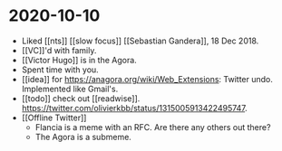 # 2020-10-10

 - Liked [[nts]] [[slow focus]] [[Sebastian Gandera]], 18 Dec 2018.
 - [[VC]]'d with family.
 - [[Victor Hugo]] is in the Agora.
 - Spent time with you.
 - [[idea]] for https://anagora.org/wiki/Web_Extensions: Twitter undo. Implemented like Gmail's.
 - [[todo]] check out [[readwise]]. https://twitter.com/olivierkbb/status/1315005913422495747.
 - [[Offline Twitter]]
   - Flancia is a meme with an RFC. Are there any others out there?
   - The Agora is a submeme.

